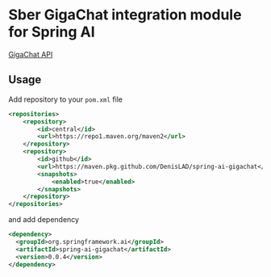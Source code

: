# Sber GigaChat integration module for Spring AI

[GigaChat API](https://developers.sber.ru/portal/products/gigachat-api)

## Usage

Add repository to your `pom.xml` file

```xml
<repositories>
    <repository>
        <id>central</id>
        <url>https://repo1.maven.org/maven2</url>
    </repository>
    <repository>
        <id>github</id>
        <url>https://maven.pkg.github.com/DenisLAD/spring-ai-gigachat</url>
        <snapshots>
            <enabled>true</enabled>
        </snapshots>
    </repository>
</repositories>
```

and add dependency

```xml
<dependency>
  <groupId>org.springframework.ai</groupId>
  <artifactId>spring-ai-gigachat</artifactId>
  <version>0.0.4</version>
</dependency>
```